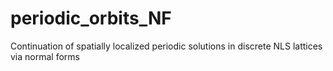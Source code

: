 # periodic_orbits_NF
Continuation of spatially localized periodic solutions in discrete NLS lattices via normal forms
